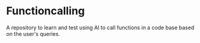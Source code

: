 # Functioncalling
A repository to learn and test using AI to call functions in a code base based on the user's queries.
